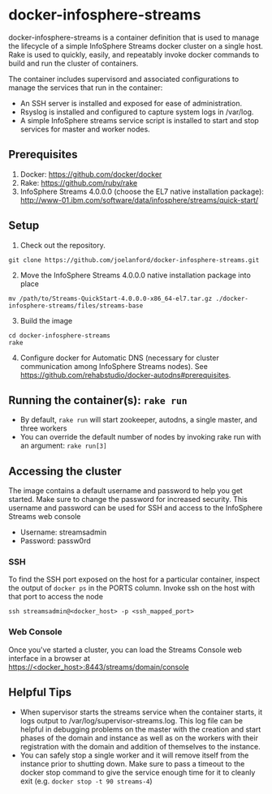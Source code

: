 # docker-infosphere-streams
docker-infosphere-streams is a container definition that is used to manage the lifecycle of a simple InfoSphere Streams docker cluster on a single host.  Rake is used to quickly, easily, and repeatably invoke docker commands to build and run the cluster of containers. 

The container includes supervisord and associated configurations to manage the services that run in the container:
* An SSH server is installed and exposed for ease of administration.
* Rsyslog is installed and configured to capture system logs in /var/log.
* A simple InfoSphere streams service script is installed to start and stop services for master and worker nodes.

## Prerequisites
1. Docker: https://github.com/docker/docker
2. Rake: https://github.com/ruby/rake
3. InfoSphere Streams 4.0.0.0 (choose the EL7 native installation package): http://www-01.ibm.com/software/data/infosphere/streams/quick-start/ 

## Setup
1. Check out the repository.

  ```shell
  git clone https://github.com/joelanford/docker-infosphere-streams.git
  ```

2. Move the InfoSphere Streams 4.0.0.0 native installation package into place

  ```shell
  mv /path/to/Streams-QuickStart-4.0.0.0-x86_64-el7.tar.gz ./docker-infosphere-streams/files/streams-base
  ```

3. Build the image

  ```shell
  cd docker-infosphere-streams
  rake
  ```

4. Configure docker for Automatic DNS (necessary for cluster communication among InfoSphere Streams nodes). See https://github.com/rehabstudio/docker-autodns#prerequisites.

## Running the container(s): `rake run`
* By default, `rake run` will start zookeeper, autodns, a single master, and three workers
* You can override the default number of nodes by invoking rake run with an argument: `rake run[3]`

## Accessing the cluster

The image contains a default username and password to help you get started.  Make sure to change the password for increased security.  This username and password can be used for SSH and access to the InfoSphere Streams web console
* Username: streamsadmin
* Password: passw0rd

### SSH
To find the SSH port exposed on the host for a particular container, inspect the output of `docker ps` in the PORTS column. Invoke ssh on the host with that port to access the node

  ```
  ssh streamsadmin@<docker_host> -p <ssh_mapped_port>
  ```

### Web Console
Once you've started a cluster, you can load the Streams Console web interface in a browser at [https://\<docker_host\>:8443/streams/domain/console](https://\<docker_host\>:8443/streams/domain/console)

## Helpful Tips
* When supervisor starts the streams service when the container starts, it logs output to /var/log/supervisor-streams.log.  This log file can be helpful in debugging problems on the master with the creation and start phases of the domain and instance as well as on the workers with their registration with the domain and addition of themselves to the instance.
* You can safely stop a single worker and it will remove itself from the instance prior to shutting down.  Make sure to pass a timeout to the docker stop command to give the service enough time for it to cleanly exit (e.g. `docker stop -t 90 streams-4`)

